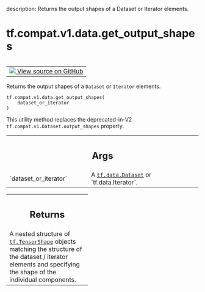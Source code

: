 description: Returns the output shapes of a Dataset or Iterator elements.

<div itemscope itemtype="http://developers.google.com/ReferenceObject">
<meta itemprop="name" content="tf.compat.v1.data.get_output_shapes" />
<meta itemprop="path" content="Stable" />
</div>

# tf.compat.v1.data.get_output_shapes

<!-- Insert buttons and diff -->

<table class="tfo-notebook-buttons tfo-api nocontent" align="left">
<td>
  <a target="_blank" href="https://github.com/tensorflow/tensorflow/blob/r2.2/tensorflow/python/data/ops/dataset_ops.py#L2624-L2641">
    <img src="https://www.tensorflow.org/images/GitHub-Mark-32px.png" />
    View source on GitHub
  </a>
</td>
</table>



Returns the output shapes of a `Dataset` or `Iterator` elements.

<pre class="devsite-click-to-copy prettyprint lang-py tfo-signature-link">
<code>tf.compat.v1.data.get_output_shapes(
    dataset_or_iterator
)
</code></pre>



<!-- Placeholder for "Used in" -->

This utility method replaces the deprecated-in-V2
`tf.compat.v1.Dataset.output_shapes` property.

<!-- Tabular view -->
 <table class="responsive fixed orange">
<colgroup><col width="214px"><col></colgroup>
<tr><th colspan="2"><h2 class="add-link">Args</h2></th></tr>

<tr>
<td>
`dataset_or_iterator`
</td>
<td>
A <a href="../../../../tf/data/Dataset.md"><code>tf.data.Dataset</code></a> or `tf.data.Iterator`.
</td>
</tr>
</table>



<!-- Tabular view -->
 <table class="responsive fixed orange">
<colgroup><col width="214px"><col></colgroup>
<tr><th colspan="2"><h2 class="add-link">Returns</h2></th></tr>
<tr class="alt">
<td colspan="2">
A nested structure of <a href="../../../../tf/TensorShape.md"><code>tf.TensorShape</code></a> objects matching the structure of
the dataset / iterator elements and specifying the shape of the individual
components.
</td>
</tr>

</table>

